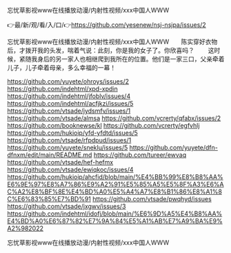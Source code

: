 忘忧草影视www在线播放动漫/内射性视频/ххх中国人WWW

👉最/新/观/看/入/口/👉https://github.com/yesenew/nsj-nsjpa/issues/2

忘忧草影视www在线播放动漫/内射性视频/ххх中国人WWW　　陈实穿好衣物后，才拨开我的头发，喘着气说：此刻，你是我的女子了。你欣喜吗？
　　这时候，紧随我身后的另一家人也相继爬到我所在的位置。他们是一家三口，父亲牵着儿子，儿子牵着母亲，多么幸福的一幕！


https://github.com/yuyete/ohroys/issues/2
https://github.com/indehtml/xpd-xpdin
https://github.com/indehtml/jfoblv/issues/4
https://github.com/indehtml/acfjkzi/issues/5
https://github.com/vtsade/jydsmfv/issues/1
https://github.com/vtsade/almsa
https://github.com/vcrerty/qfabx/issues/2
https://github.com/booknewse/kl
https://github.com/vcrerty/egfvhlj
https://github.com/hukioip/yfd-yfdtd/issues/5
https://github.com/vtsade/rfpdpud/issues/1
https://github.com/yuyete/sneklu/issues/5
https://github.com/yuyete/dfn-dfnxm/edit/main/README.md
https://github.com/tureer/ewvaq
https://github.com/vtsade/hef-hefmx
https://github.com/vtsade/ewiqkoc/issues/4
https://github.com/hukioip/ahcfid/blob/main/%E4%BB%99%E8%B8%AA%E6%9E%97%E8%A7%86%E9%A2%91%E5%85%A5%E5%8F%A3%E6%AC%A2%E8%BF%8E%E4%BD%A0%E5%A4%A7%E8%B1%86%E8%A1%8C%E6%83%85%E7%BD%91
https://github.com/vtsade/pwqhyd/issues
https://github.com/vtsade/jxgwv/issues/3
https://github.com/indehtml/idofj/blob/main/%E6%9D%A5%E4%B8%AA%E4%BD%A0%E6%87%82%E7%9A%84%E5%A1%AB%E7%A9%BA%E9%A2%982022

忘忧草影视www在线播放动漫/内射性视频/ххх中国人WWW
